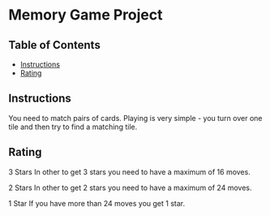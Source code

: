 # Memory Game Project

## Table of Contents

* [Instructions](#instructions)
* [Rating](#rating)

## Instructions
You need to match pairs of cards. Playing is very simple - you turn over one tile and then try to find a matching tile. 

## Rating

3 Stars
In other to get 3 stars you need to have a maximum of 16 moves.

2 Stars
In other to get 2 stars you need to have a maximum of 24 moves.


1 Star
If you have more than 24 moves you get 1 star.
